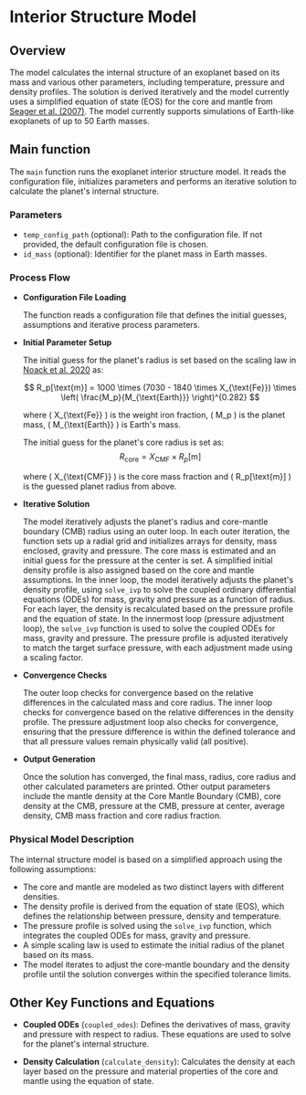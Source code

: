 # Interior Structure Model

## Overview
The model calculates the internal structure of an exoplanet based on its mass and various other parameters, including temperature, pressure and density profiles. The solution is derived iteratively and the model currently uses a simplified equation of state (EOS) for the core and mantle from [Seager et al. (2007)](https://iopscience.iop.org/article/10.1086/521346). The model currently supports simulations of Earth-like exoplanets of up to 50 Earth masses.

## Main function
The `main` function runs the exoplanet interior structure model. It reads the configuration file, initializes parameters and performs an iterative solution to calculate the planet's internal structure.

### Parameters
- `temp_config_path` (optional): Path to the configuration file. If not provided, the default configuration file is chosen.
- `id_mass` (optional): Identifier for the planet mass in Earth masses.

### Process Flow
- **Configuration File Loading**
   
    The function reads a configuration file that defines the initial guesses, assumptions and iterative process parameters.

- **Initial Parameter Setup**

    The initial guess for the planet's radius is set based on the scaling law in [Noack et al. 2020](https://ui.adsabs.harvard.edu/abs/2020A%26A...638A.129N/abstract) as:

    $$
    R_p[\text{m}] = 1000 \times (7030 - 1840 \times X_{\text{Fe}}) \times \left( \frac{M_p}{M_{\text{Earth}}} \right)^{0.282}
    $$

    where \( X_{\text{Fe}} \) is the weight iron fraction, \( M_p \) is the planet mass, \( M_{\text{Earth}} \) is Earth's mass.

    The initial guess for the planet's core radius is set as:
    $$
    R_{\text{core}} = X_{\text{CMF}} \times R_p[\text{m}]
    $$

    where \( X_{\text{CMF}} \) is the core mass fraction and \( R_p[\text{m}] \) is the guessed planet radius from above.

- **Iterative Solution**

    The model iteratively adjusts the planet's radius and core-mantle boundary (CMB) radius using an outer loop. In each outer iteration, the function sets up a radial grid and initializes arrays for density, mass enclosed, gravity and pressure. The core mass is estimated and an initial guess for the pressure at the center is set. A simplified initial density profile is also assigned based on the core and mantle assumptions.
    In the inner loop, the model iteratively adjusts the planet's density profile, using `solve_ivp` to solve the coupled ordinary differential equations (ODEs) for mass, gravity and pressure as a function of radius. For each layer, the density is recalculated based on the pressure profile and the equation of state.
    In the innermost loop (pressure adjustment loop), the `solve_ivp` function is used to solve the coupled ODEs for mass, gravity and pressure. The pressure profile is adjusted iteratively to match the target surface pressure, with each adjustment made using a scaling factor.

- **Convergence Checks**

    The outer loop checks for convergence based on the relative differences in the calculated mass and core radius.
    The inner loop checks for convergence based on the relative differences in the density profile.
    The pressure adjustment loop also checks for convergence, ensuring that the pressure difference is within the defined tolerance and that all pressure values remain physically valid (all positive).

- **Output Generation**

    Once the solution has converged, the final mass, radius, core radius and other calculated parameters are printed. Other output parameters include the mantle density at the Core Mantle Boundary (CMB), core density at the CMB, pressure at the CMB, pressure at center, average density, CMB mass fraction and core radius fraction.

### Physical Model Description
The internal structure model is based on a simplified approach using the following assumptions:

- The core and mantle are modeled as two distinct layers with different densities.
- The density profile is derived from the equation of state (EOS), which defines the relationship between pressure, density and temperature.
- The pressure profile is solved using the `solve_ivp` function, which integrates the coupled ODEs for mass, gravity and pressure.
- A simple scaling law is used to estimate the initial radius of the planet based on its mass.
- The model iterates to adjust the core-mantle boundary and the density profile until the solution converges within the specified tolerance limits.

## Other Key Functions and Equations

- **Coupled ODEs** (`coupled_odes`): Defines the derivatives of mass, gravity and pressure with respect to radius. These equations are used to solve for the planet's internal structure.
  
- **Density Calculation** (`calculate_density`): Calculates the density at each layer based on the pressure and material properties of the core and mantle using the equation of state.